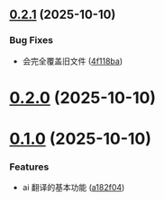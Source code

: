 ## [0.2.1](https://github.com/pfzhengd/ai-translate/compare/v0.2.0...v0.2.1) (2025-10-10)


### Bug Fixes

* 会完全覆盖旧文件 ([4f118ba](https://github.com/pfzhengd/ai-translate/commit/4f118ba75aeeffdc156e061ce52534b0d0bd04ce))



# [0.2.0](https://github.com/pfzhengd/ai-translate/compare/v0.1.0...v0.2.0) (2025-10-10)



# [0.1.0](https://github.com/pfzhengd/ai-translate/compare/a182f048a452007fc60e973cee403a0e4b2c208d...v0.1.0) (2025-10-10)


### Features

* ai 翻译的基本功能 ([a182f04](https://github.com/pfzhengd/ai-translate/commit/a182f048a452007fc60e973cee403a0e4b2c208d))



